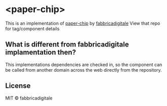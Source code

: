 # \<paper-chip\>

This is an implementation of [paper-chip](https://github.com/fabbricadigitale/paper-chip) by [fabbricadigitale](https://github.com/fabbricadigitale)
View that repo for tag/component details

## What is different from fabbricadigitale implamentation then? 
This implementations dependencies are checked in, so the component can be called from another domain across the web directly from the repository.


## License

MIT © fabbricadigitale


